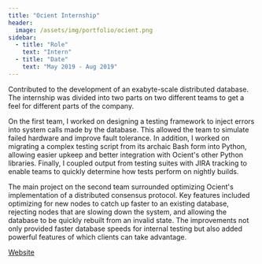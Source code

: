 ```yaml
---
title: "Ocient Internship"
header:
  image: /assets/img/portfolio/ocient.png
sidebar:
  - title: "Role"
    text: "Intern"
  - title: "Date"
    text: "May 2019 - Aug 2019"
---
```


Contributed to the development of an exabyte-scale distributed database.  The
internship was divided into two parts on two different teams to get a feel for
different parts of the company.

On the first team, I worked on designing a testing framework to inject errors
into system calls made by the database.  This allowed the team to simulate
failed hardware and improve fault tolerance.  In addition, I worked on migrating
a complex testing script from its archaic Bash form into Python, allowing easier
upkeep and better integration with Ocient's other Python libraries.  Finally, I
coupled output from testing suites with JIRA tracking to enable teams to quickly
determine how tests perform on nightly builds.

The main project on the second team surrounded optimizing Ocient's
implementation of a distributed consensus protocol.  Key features included
optimizing for new nodes to catch up faster to an existing database, rejecting
nodes that are slowing down the system, and allowing the database to be quickly
rebuilt from an invalid state.  The improvements not only provided faster
database speeds for internal testing but also added powerful features of which
clients can take advantage.

<a class="btn btn--primary" target="_blank" href="http://www.ocient.com/">Website</a>
